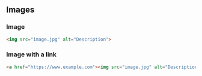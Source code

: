 ## Images

### Image
```html
<img src="image.jpg" alt="Description">
```

### Image with a link
```html
<a href="https://www.example.com"><img src="image.jpg" alt="Description"></a>
```


